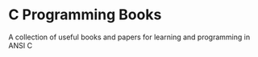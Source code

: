 # C Programming Books
A collection of useful books and papers for learning and programming in ANSI C

